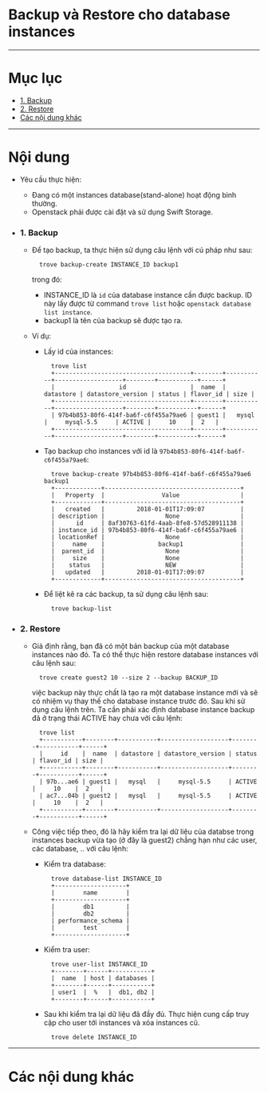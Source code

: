 # Backup và Restore cho database instances

____

# Mục lục


- [1. Backup](#backup)
- [2. Restore](#restore)
- [Các nội dung khác](#content-others)

____

# <a name="content">Nội dung</a>

- Yêu cầu thực hiện:
	+ Đang có một instances database(stand-alone) hoạt động bình thường.
	+ Openstack phải được cài đặt và sử dụng Swift Storage.

- ### <a name="backup">1. Backup</a>
	- Để tạo backup, ta thực hiện sử dụng câu lệnh với cú pháp như sau:

			trove backup-create INSTANCE_ID backup1

		trong đó:
		- INSTANCE_ID là `id` của database instance cần được backup. ID này lấy được từ command `trove list` hoặc `openstack database list instance`.
		- backup1 là tên của backup sẽ được tạo ra.
	
	- Ví dụ:

		+ Lấy id của instances:

				trove list
				+--------------------------------------+--------+-----------+-------------------+--------+-----------+------+
				|                  id                  |  name  | datastore | datastore_version | status | flavor_id | size |
				+--------------------------------------+--------+-----------+-------------------+--------+-----------+------+
				| 97b4b853-80f6-414f-ba6f-c6f455a79ae6 | guest1 |   mysql   |     mysql-5.5     | ACTIVE |     10    |  2   |
				+--------------------------------------+--------+-----------+-------------------+--------+-----------+------+
		
		+ Tạo backup cho instances với id là `97b4b853-80f6-414f-ba6f-c6f455a79ae6`:

				trove backup-create 97b4b853-80f6-414f-ba6f-c6f455a79ae6 backup1
				+-------------+--------------------------------------+
				|   Property  |                Value                 |
				+-------------+--------------------------------------+
				|   created   |         2018-01-01T17:09:07          |
				| description |                 None                 |
				|      id     | 8af30763-61fd-4aab-8fe8-57d528911138 |
				| instance_id | 97b4b853-80f6-414f-ba6f-c6f455a79ae6 |
				| locationRef |                 None                 |
				|     name    |               backup1                |
				|  parent_id  |                 None                 |
				|     size    |                 None                 |
				|    status   |                 NEW                  |
				|   updated   |         2018-01-01T17:09:07          |
				+-------------+--------------------------------------+

		+ Để liệt kê ra các backup, ta sử dụng câu lệnh sau:

				trove backup-list

- ### <a name="restore">2. Restore</a>

	- Giả định rằng, bạn đã có một bản backup của một database instances nào đó. Ta có thể thực hiện restore database instances với câu lệnh sau:

			trove create guest2 10 --size 2 --backup BACKUP_ID

		việc backup này thực chất là tạo ra một database instance mới và sẽ có nhiệm vụ thay thế cho database instance trước đó. Sau khi sử dụng câu lệnh trên. Ta cần phải xác định database instance backup đã ở trạng thái ACTIVE hay chưa với câu lệnh:

			trove list
			+-----------+--------+-----------+-------------------+--------+-----------+------+
			|     id    |  name  | datastore | datastore_version | status | flavor_id | size |
			+-----------+--------+-----------+-------------------+--------+-----------+------+
			| 97b...ae6 | guest1 |   mysql   |     mysql-5.5     | ACTIVE |     10    |  2   |
			| ac7...04b | guest2 |   mysql   |     mysql-5.5     | ACTIVE |     10    |  2   |
			+-----------+--------+-----------+-------------------+--------+-----------+------+

	- Công việc tiếp theo, đó là hãy kiểm tra lại dữ liệu của databse trong instances backup vừa tạo (ở đây là guest2) chẳng hạn như các user, các database, .. với câu lệnh:

		+ Kiểm tra database:

				trove database-list INSTANCE_ID
				+--------------------+
				|        name        |
				+--------------------+
				|        db1         |
				|        db2         |
				| performance_schema |
				|        test        |
				+--------------------+

		+ Kiểm tra user:

				trove user-list INSTANCE_ID
				+--------+------+-----------+
				|  name  | host | databases |
				+--------+------+-----------+
				| user1  |  %   |  db1, db2 |
				+--------+------+-----------+

		+ Sau khi kiểm tra lại dữ liệu đã đầy đủ. Thực hiện cung cấp truy cập cho user tới instances và xóa instances cũ.

				trove delete INSTANCE_ID
____

# <a name="content-others">Các nội dung khác</a>

